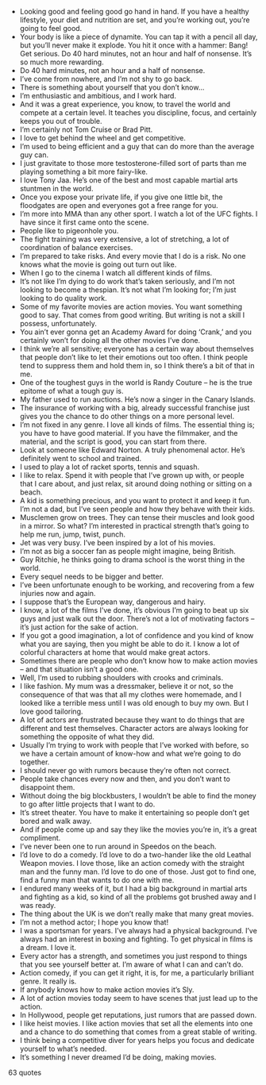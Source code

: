  - Looking good and feeling good go hand in hand. If you have a healthy lifestyle, your diet and nutrition are set, and you’re working out, you’re going to feel good.
 - Your body is like a piece of dynamite. You can tap it with a pencil all day, but you’ll never make it explode. You hit it once with a hammer: Bang! Get serious. Do 40 hard minutes, not an hour and half of nonsense. It’s so much more rewarding.
 - Do 40 hard minutes, not an hour and a half of nonsense.
 - I’ve come from nowhere, and I’m not shy to go back.
 - There is something about yourself that you don’t know...
 - I’m enthusiastic and ambitious, and I work hard.
 - And it was a great experience, you know, to travel the world and compete at a certain level. It teaches you discipline, focus, and certainly keeps you out of trouble.
 - I’m certainly not Tom Cruise or Brad Pitt.
 - I love to get behind the wheel and get competitive.
 - I’m used to being efficient and a guy that can do more than the average guy can.
 - I just gravitate to those more testosterone-filled sort of parts than me playing something a bit more fairy-like.
 - I love Tony Jaa. He’s one of the best and most capable martial arts stuntmen in the world.
 - Once you expose your private life, if you give one little bit, the floodgates are open and everyones got a free range for you.
 - I’m more into MMA than any other sport. I watch a lot of the UFC fights. I have since it first came onto the scene.
 - People like to pigeonhole you.
 - The fight training was very extensive, a lot of stretching, a lot of coordination of balance exercises.
 - I’m prepared to take risks. And every movie that I do is a risk. No one knows what the movie is going out turn out like.
 - When I go to the cinema I watch all different kinds of films.
 - It’s not like I’m dying to do work that’s taken seriously, and I’m not looking to become a thespian. It’s not what I’m looking for; I’m just looking to do quality work.
 - Some of my favorite movies are action movies. You want something good to say. That comes from good writing. But writing is not a skill I possess, unfortunately.
 - You ain’t ever gonna get an Academy Award for doing ‘Crank,’ and you certainly won’t for doing all the other movies I’ve done.
 - I think we’re all sensitive; everyone has a certain way about themselves that people don’t like to let their emotions out too often. I think people tend to suppress them and hold them in, so I think there’s a bit of that in me.
 - One of the toughest guys in the world is Randy Couture – he is the true epitome of what a tough guy is.
 - My father used to run auctions. He’s now a singer in the Canary Islands.
 - The insurance of working with a big, already successful franchise just gives you the chance to do other things on a more personal level.
 - I’m not fixed in any genre. I love all kinds of films. The essential thing is; you have to have good material. If you have the filmmaker, and the material, and the script is good, you can start from there.
 - Look at someone like Edward Norton. A truly phenomenal actor. He’s definitely went to school and trained.
 - I used to play a lot of racket sports, tennis and squash.
 - I like to relax. Spend it with people that I’ve grown up with, or people that I care about, and just relax, sit around doing nothing or sitting on a beach.
 - A kid is something precious, and you want to protect it and keep it fun. I’m not a dad, but I’ve seen people and how they behave with their kids.
 - Musclemen grow on trees. They can tense their muscles and look good in a mirror. So what? I’m interested in practical strength that’s going to help me run, jump, twist, punch.
 - Jet was very busy. I’ve been inspired by a lot of his movies.
 - I’m not as big a soccer fan as people might imagine, being British.
 - Guy Ritchie, he thinks going to drama school is the worst thing in the world.
 - Every sequel needs to be bigger and better.
 - I’ve been unfortunate enough to be working, and recovering from a few injuries now and again.
 - I suppose that’s the European way, dangerous and hairy.
 - I know, a lot of the films I’ve done, it’s obvious I’m going to beat up six guys and just walk out the door. There’s not a lot of motivating factors – it’s just action for the sake of action.
 - If you got a good imagination, a lot of confidence and you kind of know what you are saying, then you might be able to do it. I know a lot of colorful characters at home that would make great actors.
 - Sometimes there are people who don’t know how to make action movies – and that situation isn’t a good one.
 - Well, I’m used to rubbing shoulders with crooks and criminals.
 - I like fashion. My mum was a dressmaker, believe it or not, so the consequence of that was that all my clothes were homemade, and I looked like a terrible mess until I was old enough to buy my own. But I love good tailoring.
 - A lot of actors are frustrated because they want to do things that are different and test themselves. Character actors are always looking for something the opposite of what they did.
 - Usually I’m trying to work with people that I’ve worked with before, so we have a certain amount of know-how and what we’re going to do together.
 - I should never go with rumors because they’re often not correct.
 - People take chances every now and then, and you don’t want to disappoint them.
 - Without doing the big blockbusters, I wouldn’t be able to find the money to go after little projects that I want to do.
 - It’s street theater. You have to make it entertaining so people don’t get bored and walk away.
 - And if people come up and say they like the movies you’re in, it’s a great compliment.
 - I’ve never been one to run around in Speedos on the beach.
 - I’d love to do a comedy. I’d love to do a two-hander like the old Leathal Weapon movies. I love those, like an action comedy with the straight man and the funny man. I’d love to do one of those. Just got to find one, find a funny man that wants to do one with me.
 - I endured many weeks of it, but I had a big background in martial arts and fighting as a kid, so kind of all the problems got brushed away and I was ready.
 - The thing about the UK is we don’t really make that many great movies.
 - I’m not a method actor; I hope you know that!
 - I was a sportsman for years. I’ve always had a physical background. I’ve always had an interest in boxing and fighting. To get physical in films is a dream. I love it.
 - Every actor has a strength, and sometimes you just respond to things that you see yourself better at. I’m aware of what I can and can’t do.
 - Action comedy, if you can get it right, it is, for me, a particularly brilliant genre. It really is.
 - If anybody knows how to make action movies it’s Sly.
 - A lot of action movies today seem to have scenes that just lead up to the action.
 - In Hollywood, people get reputations, just rumors that are passed down.
 - I like heist movies. I like action movies that set all the elements into one and a chance to do something that comes from a great stable of writing.
 - I think being a competitive diver for years helps you focus and dedicate yourself to what’s needed.
 - It’s something I never dreamed I’d be doing, making movies.

63 quotes